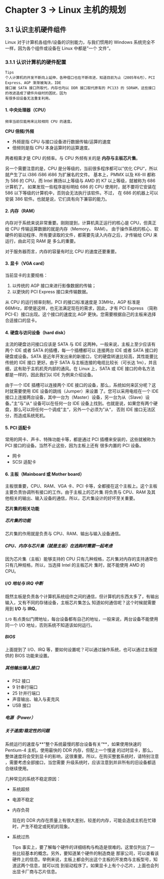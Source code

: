 # Chapter 3 -> Linux 主机的规划

## 3.1 认识主机硬件组件
Linux 对于计算机各组件/设备的识别能力，与我们惯用的 Windows 系统完全不一样，因为各个组件或设备在 Linux 中都是”一个
文件“。

### 3.1.1 认识计算机的硬件配置

	Tips
	个人计算机的开发不断向上延伸，各种借口也在不断改进，知道目前为止（2005年6月），PCI Express、AGP 渐渐被淘汰，IDE
	接口被 SATA 接口所取代，内存也均以 DDR 接口取代原有的 PC133 的 SDRAM，这些接口的改进造成了硬件升级时的困扰，因为
	有很多旧设备无法重复利用。

#### 1. 中央处理器（CPU）

	频率当前仅能用来比较相同 CPU 的速度。

**CPU 倍频/外频**

* 外频是指 CPU 与接口设备进行数据传输/运算的速度
* 倍频则是指 CPU 本身运算时的运算速度。

两者相乘才是 CPU 的频率。与 CPU 外频有关的是 **内存与主板芯片集**。

另一个需要注意的是，CPU 是分等级的，当前很多程序都可以”优化 CPU“，所以就产生了以 i386 i586 i686 为扩展名的文件。
基本上，PMMX 以及 K6-III 都称为 586 的 CPU，而 Intel 赛扬以上等级与 AMD 的 K7 以上等级，就被称为 686 计算机了。
如果发现一些程序是标明给 686 的 CPU 使用时，就不要将它安装在 586 以下等级的计算机中，否则会无法执行该软件。不过，
在 686 的机器上可以安装 386 软件。也就是说，它们具有向下兼容的能力。

#### 2. 内存（RAM）
内存对于系统来说非常重要。刚刚提到，计算机真正运行的核心是 CPU，但真正给 CPU 传输运算数据的就是内存（Memory， RAM）。
由于操作系统的核心、软硬件的驱动程序、所有要读取的文件，都需要先读入内存之后，才传输给 CPU 来运行，由此可见 RAM 是
多么的重要。

对于服务器而言，内存的容量有时比 CPU 的速度还要重要。

#### 3. 显卡（VGA card）
当前显卡的主要规格：
1. 以传统的 AGP 接口来进行影像数据的传输；
2. 以更快的 PCI Express 接口来传输数据。

从 CPU 的运行频率刻制，PCI 的接口标准速度是 33MHz，AGP 标准是 66MHz，即使是这样，也无法满足现在的需求，因此，才有 
PCI Express （简称 PCI-E）接口出现。这个接口的速度比 AGP 更快。您需要根据自己的主板来选择合适接口的显卡。

#### 4. 硬盘与访问设备（hard disk）
主流的硬盘访问接口应该是 SATA 与 IDE 这两种。一般来说，主板上至少应该有两个 IDE 或者 SATA 的插槽，每一个插槽都可以
连接两台 IDE 或者 SATA 接口的硬盘或设备。SATA 是近年开发出来的新接口，它的硬盘转速比较高，其性能要比传统的 IDE 接口
更好。由于 SATA 与主板连接的电缆比较长（可长达 1m），并且细，这有助于主机机壳内部的通风。在 Linux 上，SATA 或 IDE 
接口的命名方法都是一样的，因此我们以 IDE 为例来介绍设备。

由于一个 IDE 插槽可以连接两个 IDE 接口的设备，那么，系统如何来区分呢？这时就需要使用 IDE 设备的跳线（Jumper）来设置
了。您可以采用电缆在一个 IDE 接口上连接两台设备，其中一台为（Master）设备，另一台为从（Slave）设备。”主“与”从“
设备可以在任何一台 IDE 设备上找到。也就是说，如果您有两个硬盘，那么可以将任何一个调成”主“，另外一个必须为”从“，
否则 IDE 接口无法区分，而造成系统死机。

#### 5. PCI 适配卡
常用的网卡、声卡、特殊功能卡等，都是通过 PCI 插槽来安装的，这些就被称为 PCI 接口的设备。当然不止这些，因为主板上还有
很多内置的 PCI 设备。
* 网卡
* SCSI 适配卡

#### 6. 主板（Mainboard 或 Mother board）
主板很重要，CPU、RAM、VGA 卡、PCI 卡等，全都接在这个主板上。这个主板主要负责协调所有接口的工作。由于主板上的芯片集
将负责与 CPU、RAM 及其他相关的输出、输入设备的通信，所以，芯片集设计的好坏至关重要。

**芯片集的相关功能**
##### 芯片集的功能
芯片集的作用就是负责与 CPU、RAM、输出与输入设备通信。

##### CPU、内存与芯片集（就是主板）在选购时需要一起考虑
因为芯片集（主板）能够支持的 CPU 只有几种规格，芯片集对内存的支持通常也只有几种规格，所以，当选择 Intel 的主板芯片
集时，就不能使用 AMD 的 CPU。

##### I/O 地址与 IRQ 中断
既然主板是负责各个计算机系统组件之间的通信，但计算机的东西太多了，有输出输入，又有不同的存储设备，主板芯片集怎么
知道如何通信呢？这个时候就需要用到 **I/O** 与 **IRQ**。

`I/O` 有点类似门牌地址，每台设备都有自己的地址，一般来说，两台设备不能使用同一个 I/O 地址，否则系统不知道该如何运行。

##### BIOS 
上面提到了 I/O、IRQ 等，要如何设置呢？可以通过操作系统，也可以通过主板提供的 BIOS 功能来设置。

##### 其他输出输入接口
* PS2 接口
* 9 针串行端口
* 25 针并行端口
* 声音输出、输入与麦克风
* USB 接口

##### 电源（Power）

##### 关于速度/稳定性的问题
系统运行的速度与**”整个系统最慢的那台设备有关“**，如果使用快速的 Pentium-4 主机，使用最快的 DDR 内存，但配上一个慢速
的过时显卡，那么，整体速度将会受到显卡的影响，这很重要。所以，在购买整套系统时，请特别注意 ，需要考虑全部接口，当您需要
升级系统时，应该注意到并非所有的旧设备都适合继续使用。

几种常见的系统不稳定原因：
* 系统超频
* 电源不稳定
* 内存负荷

	现在的 DDR 内存在质量上有很大差别，较差的内存，可能会造成主机在忙碌时，产生不稳定或死机的现象。

* 系统过热


	Tips
	事实上，要了解每个硬件的详细结构与构造是很难的。这里仅列出了一些比较基本的概念。另外，要知道某个硬件的制造商是
	那家公司，可以查看该硬件上的信息。举例来说，主板上都会列出这个主板的开发商与主板型号，知道这两个信息，就可以找
	到驱动程序了。如果显卡上有个小芯片，上面也会列出显卡厂商与芯片信息。

